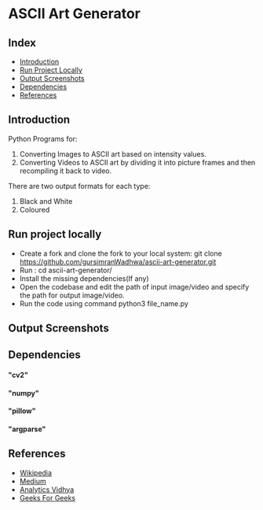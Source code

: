 # ASCII Art Generator
## Index
  * [Introduction](#introduction)
  * [Run Project Locally](#localSetup)
  * [Output Screenshots](#screenshots)
  * [Dependencies](#depend)
  * [References](#references)

## <a name="introduction"></a>Introduction
Python Programs for:
1. Converting Images to ASCII art based on intensity values.
2. Converting Videos to ASCII art by dividing it into picture frames and then recompiling it back to video.

There are two output formats for each type:
1. Black and White
2. Coloured 

## <a name="localSetup"></a>Run project locally 
 * Create a fork and clone the fork to your local system:  git clone https://github.com/gursimranWadhwa/ascii-art-generator.git 
 * Run :  cd ascii-art-generator/ 
 * Install the missing dependencies(If any)
 * Open the codebase and edit the path of input image/video and specify the path for output image/video.
 * Run the code using command  python3 file_name.py 


## <a name="screenshots"></a>Output Screenshots

## <a name="depend"></a>Dependencies 
#### "cv2"
#### "numpy"
#### "pillow"
#### "argparse"

## <a name="references"></a>References
* <a href="https://en.wikipedia.org/wiki/ASCII_art#Types_and_styles">Wikipedia</a>
* <a href="https://alekya3.medium.com/how-images-are-stored-in-a-computer-f364d11b4e93">Medium</a>
* <a href="https://www.analyticsvidhya.com/blog/2021/03/grayscale-and-rgb-format-for-storing-images/">Analytics Vidhya</a>
* <a href="https://www.geeksforgeeks.org/extract-images-from-video-in-python/">Geeks For Geeks</a>